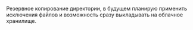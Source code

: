 Резервное копирование директории, 
в будущем планирую применить исключения файлов и возможность 
сразу выкладывать на облачное хранилище.
